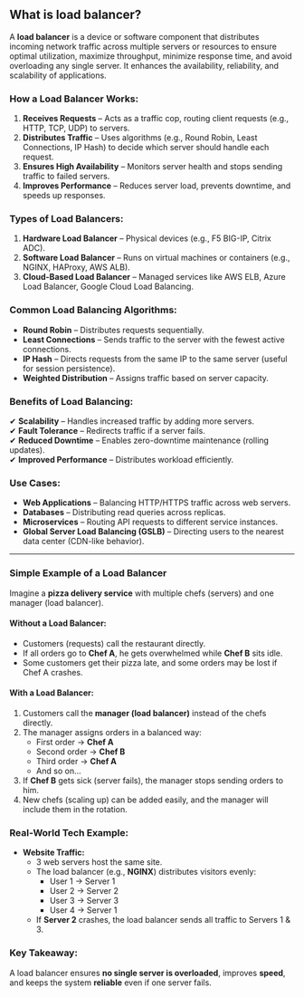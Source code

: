 ## What is load balancer?

A **load balancer** is a device or software component that distributes incoming network traffic across multiple servers or resources to ensure optimal utilization, maximize throughput, minimize response time, and avoid overloading any single server. It enhances the availability, reliability, and scalability of applications.

### **How a Load Balancer Works:**

1. **Receives Requests** – Acts as a traffic cop, routing client requests (e.g., HTTP, TCP, UDP) to servers.
2. **Distributes Traffic** – Uses algorithms (e.g., Round Robin, Least Connections, IP Hash) to decide which server should handle each request.
3. **Ensures High Availability** – Monitors server health and stops sending traffic to failed servers.
4. **Improves Performance** – Reduces server load, prevents downtime, and speeds up responses.

### **Types of Load Balancers:**

1. **Hardware Load Balancer** – Physical devices (e.g., F5 BIG-IP, Citrix ADC).
2. **Software Load Balancer** – Runs on virtual machines or containers (e.g., NGINX, HAProxy, AWS ALB).
3. **Cloud-Based Load Balancer** – Managed services like AWS ELB, Azure Load Balancer, Google Cloud Load Balancing.

### **Common Load Balancing Algorithms:**

- **Round Robin** – Distributes requests sequentially.
- **Least Connections** – Sends traffic to the server with the fewest active connections.
- **IP Hash** – Directs requests from the same IP to the same server (useful for session persistence).
- **Weighted Distribution** – Assigns traffic based on server capacity.

### **Benefits of Load Balancing:**

✔ **Scalability** – Handles increased traffic by adding more servers.  
✔ **Fault Tolerance** – Redirects traffic if a server fails.  
✔ **Reduced Downtime** – Enables zero-downtime maintenance (rolling updates).  
✔ **Improved Performance** – Distributes workload efficiently.

### **Use Cases:**

- **Web Applications** – Balancing HTTP/HTTPS traffic across web servers.
- **Databases** – Distributing read queries across replicas.
- **Microservices** – Routing API requests to different service instances.
- **Global Server Load Balancing (GSLB)** – Directing users to the nearest data center (CDN-like behavior).

---

### **Simple Example of a Load Balancer**

Imagine a **pizza delivery service** with multiple chefs (servers) and one manager (load balancer).

#### **Without a Load Balancer:**

- Customers (requests) call the restaurant directly.
- If all orders go to **Chef A**, he gets overwhelmed while **Chef B** sits idle.
- Some customers get their pizza late, and some orders may be lost if Chef A crashes.

#### **With a Load Balancer:**

1. Customers call the **manager (load balancer)** instead of the chefs directly.
2. The manager assigns orders in a balanced way:
   - First order → **Chef A**
   - Second order → **Chef B**
   - Third order → **Chef A**
   - And so on...
3. If **Chef B** gets sick (server fails), the manager stops sending orders to him.
4. New chefs (scaling up) can be added easily, and the manager will include them in the rotation.

### **Real-World Tech Example:**

- **Website Traffic:**
  - 3 web servers host the same site.
  - The load balancer (e.g., **NGINX**) distributes visitors evenly:
    - User 1 → Server 1
    - User 2 → Server 2
    - User 3 → Server 3
    - User 4 → Server 1
  - If **Server 2** crashes, the load balancer sends all traffic to Servers 1 & 3.

### **Key Takeaway:**

A load balancer ensures **no single server is overloaded**, improves **speed**, and keeps the system **reliable** even if one server fails.
